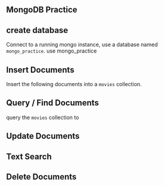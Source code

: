## MongoDB Practice

## create database
Connect to a running mongo instance, use a database named `mongo_practice`.
use mongo_practice

## Insert Documents
Insert the following documents into a `movies` collection.

## Query / Find Documents
query the `movies` collection to

## Update Documents

## Text Search

## Delete Documents


